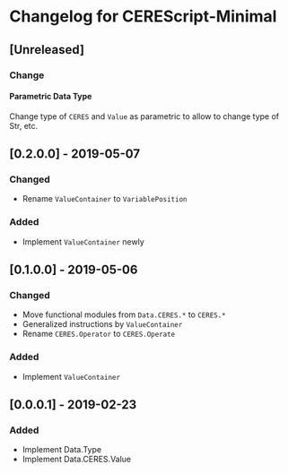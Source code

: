 # Changelog for CEREScript-Minimal

## [Unreleased]

### Change

#### Parametric Data Type

Change type of `CERES` and `Value` as parametric to allow to change type of Str, etc.

## [0.2.0.0] - 2019-05-07
### Changed
* Rename `ValueContainer` to `VariablePosition`
### Added
* Implement `ValueContainer` newly

## [0.1.0.0] - 2019-05-06
### Changed
* Move functional modules from `Data.CERES.*` to `CERES.*`
* Generalized instructions by `ValueContainer`
* Rename `CERES.Operator` to `CERES.Operate`
### Added
* Implement `ValueContainer`

## [0.0.0.1] - 2019-02-23
### Added
* Implement Data.Type
* Implement Data.CERES.Value
